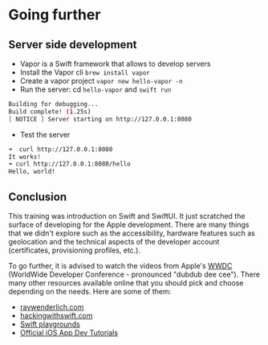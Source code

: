 # Going further

## Server side development

- Vapor is a Swift framework that allows to develop servers
- Install the Vapor cli `brew install vapor`
- Create a vapor project `vapor new hello-vapor -n`
- Run the server: cd `hello-vapor` and `swift run`

```sh
Building for debugging...
Build complete! (1.25s)
[ NOTICE ] Server starting on http://127.0.0.1:8080
```

- Test the server

```sh
➜  curl http://127.0.0.1:8080
It works!
➜ curl http://127.0.0.1:8080/hello
Hello, world!
```

## Conclusion

This training was introduction on Swift and SwiftUI.
It just scratched the surface of developing for the Apple development.
There are many things that we didn't explore such as the accessibility, hardware features such as geolocation and the technical aspects of the developer account (certificates, provisioning profiles, etc.).

To go further, it is advised to watch the videos from Apple's [WWDC](https://developer.apple.com/videos/) (WorldWide Developer Conference - pronounced "dubdub dee cee").
There many other resources available online that you should pick and choose depending on the needs.
Here are some of them:

- [raywenderlich.com](https://www.raywenderlich.com/)
- [hackingwithswift.com](https://www.hackingwithswift.com/)
- [Swift playgrounds](https://developer.apple.com/swift-playgrounds/)
- [Official iOS App Dev Tutorials](https://developer.apple.com/tutorials/app-dev-training)